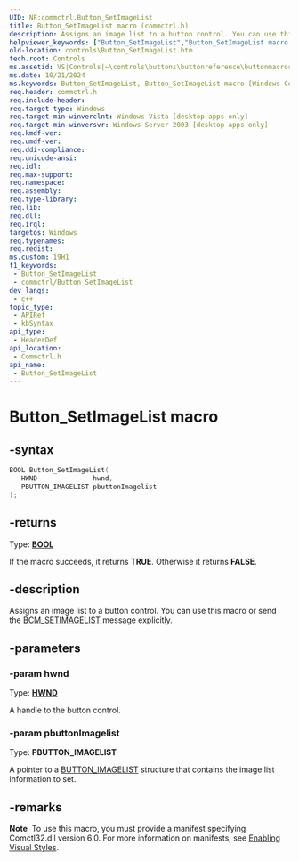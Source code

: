 ```yaml
---
UID: NF:commctrl.Button_SetImageList
title: Button_SetImageList macro (commctrl.h)
description: Assigns an image list to a button control. You can use this macro or send the BCM_SETIMAGELIST message explicitly.
helpviewer_keywords: ["Button_SetImageList","Button_SetImageList macro [Windows Controls]","_win32_Button_SetImageList","_win32_Button_SetImageList_cpp","commctrl/Button_SetImageList","controls.Button_SetImageList","controls._win32_Button_SetImageList"]
old-location: controls\Button_SetImageList.htm
tech.root: Controls
ms.assetid: VS|Controls|~\controls\buttons\buttonreference\buttonmacros\button_setimagelist.htm
ms.date: 10/21/2024
ms.keywords: Button_SetImageList, Button_SetImageList macro [Windows Controls], _win32_Button_SetImageList, _win32_Button_SetImageList_cpp, commctrl/Button_SetImageList, controls.Button_SetImageList, controls._win32_Button_SetImageList
req.header: commctrl.h
req.include-header: 
req.target-type: Windows
req.target-min-winverclnt: Windows Vista [desktop apps only]
req.target-min-winversvr: Windows Server 2003 [desktop apps only]
req.kmdf-ver: 
req.umdf-ver: 
req.ddi-compliance: 
req.unicode-ansi: 
req.idl: 
req.max-support: 
req.namespace: 
req.assembly: 
req.type-library: 
req.lib: 
req.dll: 
req.irql: 
targetos: Windows
req.typenames: 
req.redist: 
ms.custom: 19H1
f1_keywords:
 - Button_SetImageList
 - commctrl/Button_SetImageList
dev_langs:
 - c++
topic_type:
 - APIRef
 - kbSyntax
api_type:
 - HeaderDef
api_location:
 - Commctrl.h
api_name:
 - Button_SetImageList
---
```


# Button_SetImageList macro

## -syntax

```cpp
BOOL Button_SetImageList(
   HWND              hwnd,
   PBUTTON_IMAGELIST pbuttonImagelist
);
```

## -returns

Type: **[BOOL](/windows/desktop/winprog/windows-data-types)**

If the macro succeeds, it returns <b>TRUE</b>. Otherwise it returns <b>FALSE</b>.


## -description

Assigns an image list to a button control. You can use this macro or send the <a href="/windows/desktop/Controls/bcm-setimagelist">BCM_SETIMAGELIST</a> message explicitly.

## -parameters

### -param hwnd

Type: <b><a href="/windows/desktop/WinProg/windows-data-types">HWND</a></b>

A handle to the button control.

### -param pbuttonImagelist

Type: <b>PBUTTON_IMAGELIST</b>

A pointer to a <a href="/windows/desktop/api/commctrl/ns-commctrl-button_imagelist">BUTTON_IMAGELIST</a> structure that contains the image list information to set.

## -remarks

<div class="alert"><b>Note</b>  To use this macro, you must provide a manifest specifying Comctl32.dll version 6.0. For more information on manifests, see <a href="/windows/desktop/Controls/cookbook-overview">Enabling Visual Styles</a>.</div>
<div> </div>
